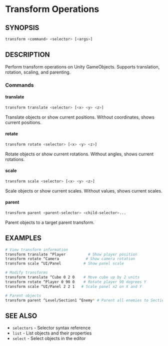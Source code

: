 # Transform Operations

## SYNOPSIS
```bash
transform <command> <selector> [<args>]
```

## DESCRIPTION
Perform transform operations on Unity GameObjects. Supports translation, rotation, scaling, and parenting.

### Commands

#### translate
```bash
transform translate <selector> [<x> <y> <z>]
```
Translate objects or show current positions. Without coordinates, shows current positions.

#### rotate
```bash
transform rotate <selector> [<x> <y> <z>]
```
Rotate objects or show current rotations. Without angles, shows current rotations.

#### scale
```bash
transform scale <selector> [<x> <y> <z>]
```
Scale objects or show current scales. Without values, shows current scales.

#### parent
```bash
transform parent <parent-selector> <child-selector>...
```
Parent objects to a target parent transform.

## EXAMPLES
```bash
# View transform information
transform translate ^Player          # Show player position
transform rotate ^Camera            # Show camera rotation
transform scale ^UI/Panel          # Show panel scale

# Modify transforms
transform translate ^Cube 0 2 0    # Move cube up by 2 units
transform rotate ^Player 0 90 0    # Rotate player 90 degrees Y
transform scale ^UI/Panel 2 2 1   # Scale panel x2 on X and Y

# Parent objects
transform parent ^Level/Section1 ^Enemy* # Parent all enemies to Section1
```

## SEE ALSO
- `selectors` - Selector syntax reference
- `list` - List objects and their properties
- `select` - Select objects in the editor
